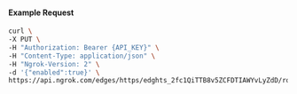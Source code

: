 <!-- Code generated for API Clients. DO NOT EDIT. -->

#### Example Request

```bash
curl \
-X PUT \
-H "Authorization: Bearer {API_KEY}" \
-H "Content-Type: application/json" \
-H "Ngrok-Version: 2" \
-d '{"enabled":true}' \
https://api.ngrok.com/edges/https/edghts_2fc1QiTTB8v5ZCFDTIAWYvLyZdD/routes/edghtsrt_2fc1Qf6YBceIZXcN1eSClTKHVhL/compression
```
